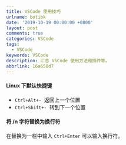 ```yaml
---
title: VSCode 使用技巧
urlname: botibk
date: '2019-10-19 00:00:00 +0800'
layout: post
comments: true
categories: VSCode
tags:
  - VSCode
keywords: VSCode
description: 汇总 VSCode 使用方法和插件等。
abbrlink: 16a650d7
---
```


#### Linux 下默认快捷键

- `Ctrl+Alt+-`  返回上一个位置
- `Ctrl+Shift+-`  转到下一个位置

#### 将 /n 字符替换为换行符

在替换为一栏中输入 `Ctrl+Enter` 可以输入换行符。
